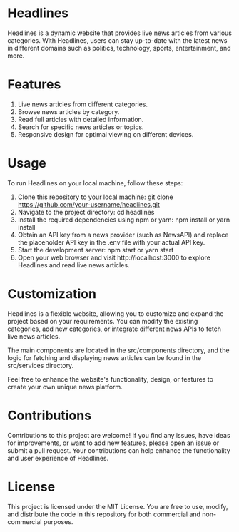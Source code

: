 # Headlines
Headlines is a dynamic website that provides live news articles from various categories. With Headlines, users can stay up-to-date with the latest news in different domains such as politics, technology, sports, entertainment, and more.

# Features
1. Live news articles from different categories.
2. Browse news articles by category.
3. Read full articles with detailed information.
4. Search for specific news articles or topics.
5. Responsive design for optimal viewing on different devices.

# Usage
To run Headlines on your local machine, follow these steps:
1. Clone this repository to your local machine:
git clone https://github.com/your-username/headlines.git
2. Navigate to the project directory:
cd headlines
3. Install the required dependencies using npm or yarn:
npm install
or
yarn install
4. Obtain an API key from a news provider (such as NewsAPI) and replace the placeholder API key in the .env file with your actual API key.
5. Start the development server:
npm start
or
yarn start
6. Open your web browser and visit http://localhost:3000 to explore Headlines and read live news articles.

# Customization
Headlines is a flexible website, allowing you to customize and expand the project based on your requirements. You can modify the existing categories, add new categories, or integrate different news APIs to fetch live news articles.

The main components are located in the src/components directory, and the logic for fetching and displaying news articles can be found in the src/services directory.

Feel free to enhance the website's functionality, design, or features to create your own unique news platform.

# Contributions
Contributions to this project are welcome! If you find any issues, have ideas for improvements, or want to add new features, please open an issue or submit a pull request. Your contributions can help enhance the functionality and user experience of Headlines.

# License
This project is licensed under the MIT License. You are free to use, modify, and distribute the code in this repository for both commercial and non-commercial purposes.


